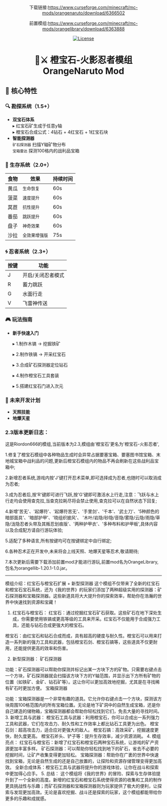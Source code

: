 <!-- 顶部徽章 -->
<div align="center">

下载链接:https://www.curseforge.com/minecraft/mc-mods/orangenaruto/download/6366502

前置模组:https://www.curseforge.com/minecraft/mc-mods/orangelibrary/download/6363888

[![License](https://img.shields.io/badge/协议-MIT-blue)](License)

</div>

<h1 align="center">🍊⚔️ 橙宝石-火影忍者模组 OrangeNaruto Mod</h1>

## 🌟 核心特性

### 🔍 勘探系统（1.5+）
- **双宝石体系**  
  ▸ 红宝石矿生成于任意y轴  
  ▸ 橙宝石合成公式：4钻石 + 4红宝石 + 1红宝石块  
- **智能探测器**  
  `矿石探测器` 扫描Y轴矿物分布  
   `宝箱雷达` 探测100格内的战利品宝箱

### 🥗 生存系统（2.0+）
| 食物      | 效果              | 持续时间 |
|-----------|-------------------|----------|
| 黄瓜      | `生命恢复`         | 60s      |
| 菠菜      | `速度提升`         | 60s      |
| 莴苣      | `抗性提升`         | 60s      |
| 番茄      | `跳跃提升`         | 60s      |
| 盘子      | `神奇效果`         | 60s      |
| 沙拉      | `全效果增强版`     | 75s      |

### 🌀 忍者系统（2.3+）
|  按键      | 功能              |
|------------|-------------------|
| J          | 开启/关闭忍者模式  |
| R          | 蓄力跳跃          |
| G	         | 水面行走	        | 
|V		       | 飞雷神传送        | 


### 🎮 玩法指南
- **新手快速入门**
  
  ▸ 1.制作木镐 → 挖掘铁矿
  
  ▸ 2.制作铁镐 → 开采红宝石
  
  ▸ 3.合成矿石探测器定位钻石
  
  ▸ 4.制作橙宝石工具套装
  
  ▸ 5.搭建红宝石门进入次元


### 🚧 未来开发计划
- **天照技能**
- **地爆天星** 


### 2.3版本更新日志：
这是Riordon666的模组,当前版本为2.3,模组由'橙宝石'更名为'橙宝石-火影忍者',

1.修复了橙宝石模组中各种物品生成时会异常占据要塞宝箱、要塞图书馆宝箱、末地城宝箱中战利品的问题,更新后橙宝石模组内的物品不再会刷新在这些战利品宝箱中;

2.新增忍者系统,游戏内按'J'键打开忍术菜单,即可选择成为忍者,也随时可以取消成为忍者;

3.成为忍者后,按'R'键即可进行飞跃,按'G'键即可激活水上行走,注意：飞跃与水上行走均会使用查克拉,当查克拉耗尽将会禁止使用,查克拉可以在自然状态下回复;

4.新增'苦无'、'起爆符'、'起爆符苦无'、'手里剑'、'千本'、'武士刀'、'5种颜色的暗部面具'、'暗部护甲'、'晓组织披风'、
'木叶/岩隐/砂隐/音隐/雾隐/云隐/雨隐/草隐/泷隐忍者头带及其叛忍划痕版'、'两种护甲衣'、'多种布料和护甲板',具体内容以及合成配方请自行游玩体验;

5.适配了多种语言,所有按键均可在按键绑定中自行绑定;

6.各种忍术正在开发中,未来将会上线天照、地爆天星等忍术,敬请期待;

7.本次更新后需要下载添加前置mod才能进行游玩,前置mod名为OrangeLibrary,包名为orangellib-1.20.1-1.0.jar。

-------------------------------------------------------------------------------------------------------------------------------

模组介绍：红宝石与橙宝石扩展 + 新型探测器
这个模组不仅带来了全新的红宝石和橙宝石宝石系统，还为《我的世界》的玩家们添加了两种超级实用的探测器：矿石探测器和宝箱探测器。这些新道具将大大提升你的探索效率，帮助你在浩瀚的世界中快速找到资源和宝藏！

1. 红宝石与橙宝石：
红宝石：通过挖掘红宝石矿石获取。这些矿石在地下深处生成，你需要使用铁镐或更高等级的工具来开采。红宝石不仅能用于合成强力工具，还能与钻石合成更强大的橙宝石。

橙宝石：由红宝石和钻石合成而成，具有超高的硬度与耐久性。橙宝石可以用来打造一系列新的强力工具和武器，包括橙宝石剑、橙宝石镐等，这些道具不仅更耐用，还能提供更高的效率和伤害。

2. 新型探测器：
矿石探测器

功能：矿石探测器可以帮助你探测并标记出某一方块下方的矿物。只需要右键点击一个方块，矿石探测器就会扫描该方块下方的Y轴范围，并显示出下方所有矿物的位置（如铁矿、金矿、钻石矿等）。这让你可以更加高效地挖掘，尤其是在寻找稀有矿石时更加方便。
宝箱探测器

功能：宝箱探测器是一个非常有趣的道具。它允许你右键点击一个方块，探测该方块周围100格范围内的所有宝箱位置。无论是地下矿洞中的自然生成宝箱，还是你自己建造的储物箱，宝箱探测器都会帮助你轻松找到它们，免去大量的寻找时间。
3. 新增工具与武器：
橙宝石工具与武器：利用橙宝石，你可以合成出一系列强力工具和武器，它们在攻击力、耐久性和工作效率上都比钻石工具更为出色。
橙宝石剑：超高攻击力，适合应对更强大的敌人。
橙宝石镐：高效采矿，挖掘速度更快，耐久度更高。
橙宝石斧头、铲子等：提升生存效率，减少资源消耗。
4. 模组亮点：
红宝石与橙宝石：新增了红宝石和橙宝石两种宝石系统，让游戏的矿产资源更加丰富多样。
矿石探测器：可以帮助你轻松找到地下的矿石，省去不必要的挖掘时间，让矿产收集变得更加轻松。
宝箱探测器：帮助你在广袤的世界中快速找到宝箱，无论是自然生成的还是自己放置的，让探险和资源存储管理变得更加高效。
全新合成体系：橙宝石工具与武器将提升你的游戏体验，让你在战斗和探索中更加得心应手。
5. 总结：
这个模组将《我的世界》的冒险、探索与生存体验提升到了一个全新的高度。新增的红宝石和橙宝石系统使得资源的收集和工具的制作更具挑战性与乐趣；而矿石探测器和宝箱探测器则为玩家提供了极大的便利，让探索与发现更加高效。无论是喜欢挖掘、战斗还是探索的玩家，这个模组都能带给你更多的乐趣和成就感。
